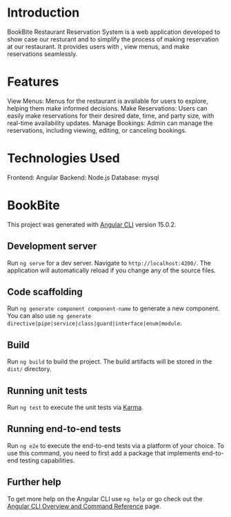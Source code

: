 # Introduction

BookBite Restaurant Reservation System is a web application developed to show case our resturant and to simplify the process of making reservation at our restaurant. It provides users with , view menus, and make reservations seamlessly. 

# Features

View Menus: Menus for the restaurant is available for users to explore, helping them make informed decisions.
Make Reservations: Users can easily make reservations for their desired date, time, and party size, with real-time availability updates.
Manage Bookings: Admin can manage the reservations, including viewing, editing, or canceling bookings.

# Technologies Used

Frontend: Angular
Backend: Node.js
Database: mysql

# BookBite

This project was generated with [Angular CLI](https://github.com/angular/angular-cli) version 15.0.2.

## Development server

Run `ng serve` for a dev server. Navigate to `http://localhost:4200/`. The application will automatically reload if you change any of the source files.

## Code scaffolding

Run `ng generate component component-name` to generate a new component. You can also use `ng generate directive|pipe|service|class|guard|interface|enum|module`.

## Build

Run `ng build` to build the project. The build artifacts will be stored in the `dist/` directory.

## Running unit tests

Run `ng test` to execute the unit tests via [Karma](https://karma-runner.github.io).

## Running end-to-end tests

Run `ng e2e` to execute the end-to-end tests via a platform of your choice. To use this command, you need to first add a package that implements end-to-end testing capabilities.

## Further help

To get more help on the Angular CLI use `ng help` or go check out the [Angular CLI Overview and Command Reference](https://angular.io/cli) page.
